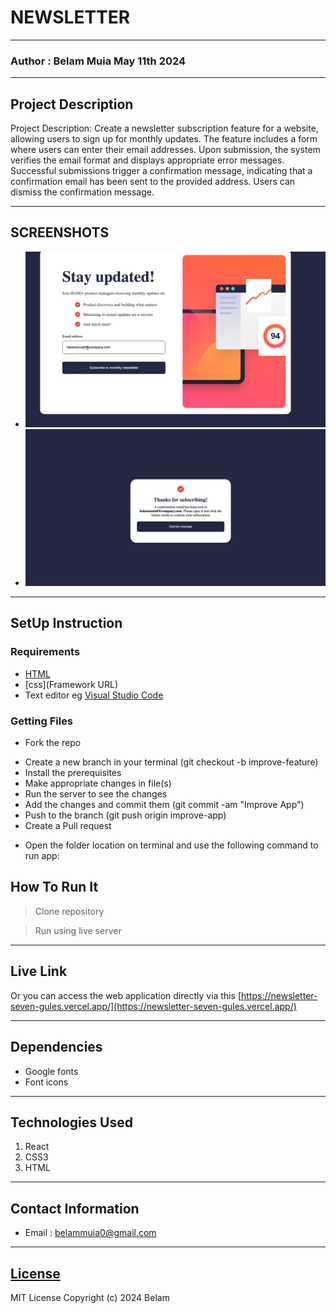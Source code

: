 # NEWSLETTER
*****
### Author : Belam Muia May 11th 2024
****
## Project Description
Project Description:
Create a newsletter subscription feature for a website, allowing users to sign up for monthly updates. The feature includes a form where users can enter their email addresses. Upon submission, the system verifies the email format and displays appropriate error messages. Successful submissions trigger a confirmation message, indicating that a confirmation email has been sent to the provided address. Users can dismiss the confirmation message.
******

## SCREENSHOTS
- <img width="761" alt="rrror 404" src="https://github.com/bmuia/Newsletter/blob/main/public/images/img1.png">
- <img width="761" alt="error 404" src="https://github.com/bmuia/Newsletter/blob/main/public/images/img2.png">


********
## SetUp Instruction
### Requirements
* [HTML](html.com)
* [css](Framework URL)
* Text editor eg [Visual Studio Code](https://code.visualstudio.com/download)


### Getting Files
* Fork the repo
- Create a new branch in your terminal (git checkout -b improve-feature)
- Install the prerequisites
- Make appropriate changes in file(s)
- Run the server to see the changes
- Add the changes and commit them (git commit -am "Improve App")
- Push to the branch (git push origin improve-app)
- Create a Pull request
* Open the folder location on terminal and use the following command to run app:

## How To Run It
>  Clone repository

> Run using live server
*****
## Live Link
Or you can access the web application directly via this [https://newsletter-seven-gules.vercel.app/](https://newsletter-seven-gules.vercel.app/)
*****
## Dependencies
- Google fonts
- Font icons
*****
## Technologies Used
1. React
2. CSS3
3. HTML
*****
## Contact Information
* Email : belammuia0@gmail.com
*****
## [License](LICENSE)
MIT License
Copyright (c) 2024 Belam